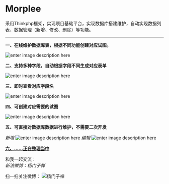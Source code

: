  Morplee
===================

采用Thinkphp框架，实现项目基础平台，实现数据库搭建维护，自动实现数据列表、数据管理（新增、修改、删除）等功能。

----------
**一、在线维护数据库表，根据不同功能创建对应试图。**

![enter image description here](http://7xi4ra.com1.z0.glb.clouddn.com/QQ%E6%88%AA%E5%9B%BE20150317173832.jpg)

**二、支持多种字段，自动根据字段不同生成对应表单**

![enter image description here](http://7xi4ra.com1.z0.glb.clouddn.com/xinzengshujubiao.jpg)

**三、即时查看对应字段名**

![enter image description here](http://7xi4ra.com1.z0.glb.clouddn.com/QQ%E6%88%AA%E5%9B%BE20150317174144.jpg)

**四、可创建对应需要的试图**

![enter image description here](http://7xi4ra.com1.z0.glb.clouddn.com/shitu.jpg)

**五、可直接对数据库数据进行维护，不需要二次开发**

 *新增*
![enter image description here](http://7xi4ra.com1.z0.glb.clouddn.com/xinzeng.jpg)
 *编辑*
![enter image description here](http://7xi4ra.com1.z0.glb.clouddn.com/bianji.jpg)

[**六、......正在整理当中**](http://weibo.com/u/2627533737)

和我一起交流：   
*新浪微博：杨门子禅* 


扫一扫关注微博：
![杨门子禅](http://git.oschina.net/uploads/images/2015/0526/213340_ce991dc3_114398.png "杨门子禅")